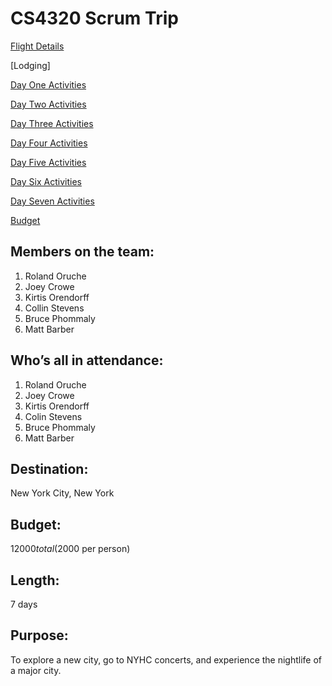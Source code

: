 # CS4320 Scrum Trip

[Flight Details](FlightsFile.md)

[Lodging]

[Day One Activities](Day1Activities.md)

[Day Two Activities](dayTwoActivities.md)

[Day Three Activities](DayThreeActivities&Food.md)

[Day Four Activities](DayFourActivities.md)

[Day Five Activities](DayFiveActivities.md)

[Day Six Activities](DaySixActivities.md)

[Day Seven Activities](Day7Activites.md)

[Budget](CS4320TripMasterBudget.md)

## Members on the team:
1.	Roland Oruche
2.	Joey Crowe
3.	Kirtis Orendorff
4.	Collin Stevens
5.	Bruce Phommaly
6.	Matt Barber

## Who’s all in attendance:
1.	Roland Oruche
2.	Joey Crowe
3.	Kirtis Orendorff
4.	Colin Stevens
5.	Bruce Phommaly
6.	Matt Barber

## Destination:
New York City, New York

## Budget:
$12000 total ($2000 per person)

## Length:
7 days

## Purpose:
To explore a new city, go to NYHC concerts, and experience the nightlife of a major city.
